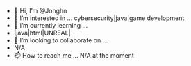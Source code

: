 - 👋 Hi, I’m @Johghn
- 👀 I’m interested in ... 
cybersecurity|java|game development
- 🌱 I’m currently learning ...
- |java|html|UNREAL|
- 💞️ I’m looking to collaborate on ...
- N/A
- 📫 How to reach me ...
N/A at the moment

<!---
Johghn/Johghn is a ✨ special ✨ repository because its `README.md` (this file) appears on your GitHub profile.
You can click the Preview link to take a look at your changes.
--->
